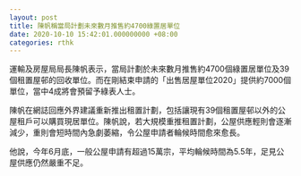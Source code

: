 ```yaml
---
layout: post
title: 陳帆稱當局計劃未來數月推售約4700綠置居單位
date: 2020-10-10 15:42:01.000000000 +08:00
categories: rthk
---
```


運輸及房屋局局長陳帆表示，當局計劃於未來數月推售約4700個綠置居單位及39個租置屋邨的回收單位。而在剛結束申請的「出售居屋單位2020」提供約7000個單位，當中4成將會預留予綠表人士。

陳帆在網誌回應外界建議重新推出租置計劃，包括讓現有39個租置屋邨以外的公屋租戶可以購買現居單位。陳帆說，若大規模重推租置計劃，公屋供應輕則會逐漸減少，重則會短時間內急劇萎縮，令公屋申請者輪候時間愈來愈長。

他說，今年6月底，一般公屋申請有超過15萬宗，平均輪候時間為5.5年，足見公屋供應仍然嚴重不足。
